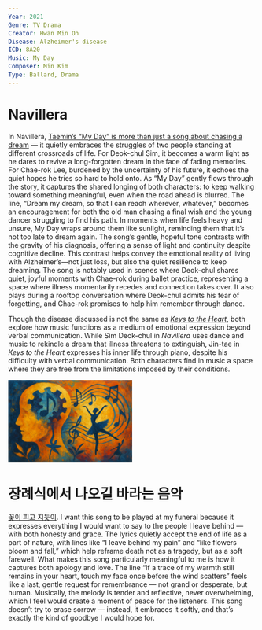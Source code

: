 ```yaml
---
Year: 2021
Genre: TV Drama
Creator: Hwan Min Oh
Disease: Alzheimer's disease
ICD: 8A20
Music: My Day
Composer: Min Kim
Type: Ballard, Drama
---
```


# Navillera

In Navillera, [Taemin’s “My Day” is more than just a song about chasing a dream](https://youtu.be/Uj0q9fOmSD8?si=INpZq44ExPPAVPTg) — it quietly embraces the struggles of two people standing at different crossroads of life. For Deok-chul Sim, it becomes a warm light as he dares to revive a long-forgotten dream in the face of fading memories. For Chae-rok Lee, burdened by the uncertainty of his future, it echoes the quiet hopes he tries so hard to hold onto. As “My Day” gently flows through the story, it captures the shared longing of both characters: to keep walking toward something meaningful, even when the road ahead is blurred. The line, “Dream my dream, so that I can reach wherever, whatever,” becomes an encouragement for both the old man chasing a final wish and the young dancer struggling to find his path. In moments when life feels heavy and unsure, My Day wraps around them like sunlight, reminding them that it’s not too late to dream again.
The song’s gentle, hopeful tone contrasts with the gravity of his diagnosis, offering a sense of light and continuity despite cognitive decline. This contrast helps convey the emotional reality of living with Alzheimer’s—not just loss, but also the quiet resilience to keep dreaming. The song is notably used in scenes where Deok-chul shares quiet, joyful moments with Chae-rok during ballet practice, representing a space where illness momentarily recedes and connection takes over. It also plays during a rooftop conversation where Deok-chul admits his fear of forgetting, and Chae-rok promises to help him remember through dance.

Though the disease discussed is not the same as [*Keys to the Heart*](SeHyun-Moon.md), both explore how music functions as a medium of emotional expression beyond verbal communication. While Sim Deok-chul in *Navillera* uses dance and music to rekindle a dream that illness threatens to extinguish, Jin-tae in *Keys to the Heart* expresses his inner life through piano, despite his difficulty with verbal communication. Both characters find in music a space where they are free from the limitations imposed by their conditions.

<img src="./yeo_inwook_img.png" alt="Image depicting Alzheimer's disease" style="width:50%;" />

# 장례식에서 나오길 바라는 음악
[꽃이 피고 지듯이](https://youtu.be/y-sqDi4cgdI?si=ImhjvioAzq1LesxR). I want this song to be played at my funeral because it expresses everything I would want to say to the people I leave behind — with both honesty and grace. The lyrics quietly accept the end of life as a part of nature, with lines like “I leave behind my pain” and “like flowers bloom and fall,” which help reframe death not as a tragedy, but as a soft farewell. What makes this song particularly meaningful to me is how it captures both apology and love. The line “If a trace of my warmth still remains in your heart, touch my face once before the wind scatters” feels like a last, gentle request for remembrance — not grand or desperate, but human. Musically, the melody is tender and reflective, never overwhelming, which I feel would create a moment of peace for the listeners. This song doesn’t try to erase sorrow — instead, it embraces it softly, and that’s exactly the kind of goodbye I would hope for.
